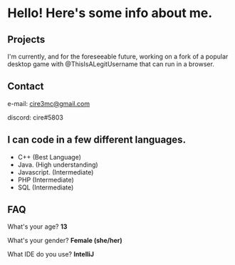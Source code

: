 # Hello! Here's some info about me.

## Projects

I'm currently, and for the foreseeable future, working on a fork of a popular desktop game with @ThisIsALegitUsername that can run in a browser.

## Contact

e-mail: cire3mc@gmail.com 

discord: cire#5803

## I can code in a few different languages.

* C++ (Best Language)
* Java. (High understanding)
* Javascript. (Intermediate)
* PHP (Intermediate)
* SQL (Intermediate)
## FAQ

What's your age? **13**

What's your gender? **Female (she/her)**

What IDE do you use? **IntelliJ**
